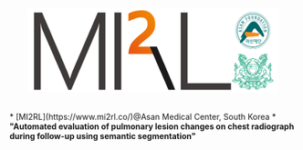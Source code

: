 <p align="center"><img src='./MI2RL_logo.png' width="440" height="150"></p>

<br>
* [MI2RL](https://www.mi2rl.co/)@Asan Medical Center, South Korea
* <b>"Automated evaluation of pulmonary lesion changes on chest radiograph during follow-up using semantic segmentation"<b>



